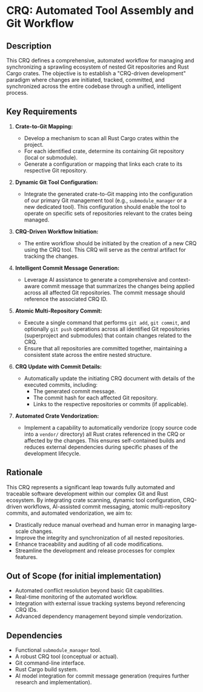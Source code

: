 # CRQ: Automated Tool Assembly and Git Workflow

## Description

This CRQ defines a comprehensive, automated workflow for managing and synchronizing a sprawling ecosystem of nested Git repositories and Rust Cargo crates. The objective is to establish a "CRQ-driven development" paradigm where changes are initiated, tracked, committed, and synchronized across the entire codebase through a unified, intelligent process.

## Key Requirements

1.  **Crate-to-Git Mapping:**
    *   Develop a mechanism to scan all Rust Cargo crates within the project.
    *   For each identified crate, determine its containing Git repository (local or submodule).
    *   Generate a configuration or mapping that links each crate to its respective Git repository.

2.  **Dynamic Git Tool Configuration:**
    *   Integrate the generated crate-to-Git mapping into the configuration of our primary Git management tool (e.g., `submodule_manager` or a new dedicated tool). This configuration should enable the tool to operate on specific sets of repositories relevant to the crates being managed.

3.  **CRQ-Driven Workflow Initiation:**
    *   The entire workflow should be initiated by the creation of a new CRQ using the CRQ tool. This CRQ will serve as the central artifact for tracking the changes.

4.  **Intelligent Commit Message Generation:**
    *   Leverage AI assistance to generate a comprehensive and context-aware commit message that summarizes the changes being applied across all affected Git repositories. The commit message should reference the associated CRQ ID.

5.  **Atomic Multi-Repository Commit:**
    *   Execute a single command that performs `git add`, `git commit`, and optionally `git push` operations across all identified Git repositories (superproject and submodules) that contain changes related to the CRQ.
    *   Ensure that all repositories are committed together, maintaining a consistent state across the entire nested structure.

6.  **CRQ Update with Commit Details:**
    *   Automatically update the initiating CRQ document with details of the executed commits, including:
        *   The generated commit message.
        *   The commit hash for each affected Git repository.
        *   Links to the respective repositories or commits (if applicable).

7.  **Automated Crate Vendorization:**
    *   Implement a capability to automatically vendorize (copy source code into a `vendor/` directory) all Rust crates referenced in the CRQ or affected by the changes. This ensures self-contained builds and reduces external dependencies during specific phases of the development lifecycle.

## Rationale

This CRQ represents a significant leap towards fully automated and traceable software development within our complex Git and Rust ecosystem. By integrating crate scanning, dynamic tool configuration, CRQ-driven workflows, AI-assisted commit messaging, atomic multi-repository commits, and automated vendorization, we aim to:

*   Drastically reduce manual overhead and human error in managing large-scale changes.
*   Improve the integrity and synchronization of all nested repositories.
*   Enhance traceability and auditing of all code modifications.
*   Streamline the development and release processes for complex features.

## Out of Scope (for initial implementation)

*   Automated conflict resolution beyond basic Git capabilities.
*   Real-time monitoring of the automated workflow.
*   Integration with external issue tracking systems beyond referencing CRQ IDs.
*   Advanced dependency management beyond simple vendorization.

## Dependencies

*   Functional `submodule_manager` tool.
*   A robust CRQ tool (conceptual or actual).
*   Git command-line interface.
*   Rust Cargo build system.
*   AI model integration for commit message generation (requires further research and implementation).

